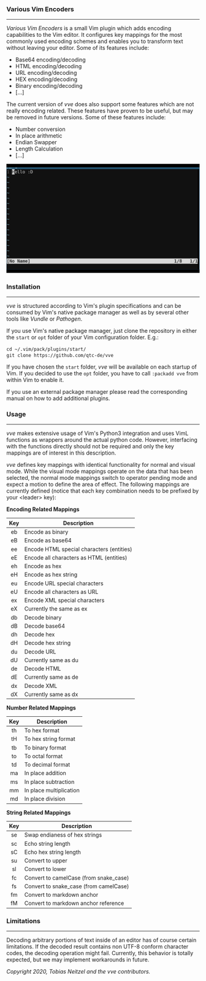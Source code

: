 ### Various Vim Encoders

----

*Various Vim Encoders* is a small Vim plugin which adds encoding capabilities to the Vim editor.
It configures key mappings for the most commonly used encoding schemes and enables you to transform
text without leaving your editor. Some of its features include:

* Base64 encoding/decoding
* HTML encoding/decoding
* URL encoding/decoding
* HEX encoding/decoding
* Binary encoding/decoding
* [...]

The current version of *vve* does also support some features which are not really encoding related.
These features have proven to be useful, but may be removed in future versions. Some of these
features include:

* Number conversion
* In place arithmetic
* Endian Swapper
* Length Calculation
* [...]

![vve-example](./resources/vve.gif)


### Installation 

----

*vve* is structured according to Vim's plugin specifications and can be consumed by Vim's native
package manager as well as by several other tools like *Vundle* or *Pathogen*. 

If you use Vim's native package manager, just clone the repository in either the ``start`` or ``opt``
folder of your Vim configuration folder. E.g.:

```
cd ~/.vim/pack/plugins/start/
git clone https://github.com/qtc-de/vve
```

If you have chosen the ``start`` folder, *vve* will be available on each startup of Vim. If you decided
to use the ``opt`` folder, you have to call ``:packadd vve`` from within Vim to enable it. 

If you use an external package manager please read the corresponding manual on how to add additional
plugins.


### Usage

-----

*vve* makes extensive usage of Vim's Python3 integration and uses VimL functions as wrappers around the
actual python code. However, interfacing with the functions directly should not be required and only the
key mappings are of interest in this description.

*vve* defines key mappings with identical functionality for normal and visual mode. While the visual mode
mappings operate on the data that has been selected, the normal mode mappings switch to operator pending
mode and expect a motion to define the area of effect. The following mappings are currently defined (notice
that each key combination needs to be prefixed by your \<leader\> key):

**Encoding Related Mappings**

| Key       |Description                                                  |
|:---------:|-------------------------------------------------------------|
| eb        |Encode as binary                                                |
| eB        |Encode as base64                                                |
| ee        |Encode HTML special characters (entities)                    |
| eE        |Encode all characters as HTML (entities)                     |
| eh        |Encode as hex                                                   |
| eH        |Encode as hex string                                            |
| eu        |Encode URL special characters                                |
| eU        |Encode all characters as URL                                 |
| ex        |Encode XML special characters                                |
| eX        |Currently the same as ex                                     |
| db        |Decode binary                                                |
| dB        |Decode base64                                                |
| dh        |Decode hex                                                   |
| dH        |Decode hex string                                            |
| du        |Decode URL                                                   |
| dU        |Currently same as du                                         |
| de        |Decode HTML                                                  |
| dE        |Currently same as de                                         |
| dx        |Decode XML                                                   |
| dX        |Currently same as dx                                         |


**Number Related Mappings**

| Key       |Description                                                  |
|:---------:|-------------------------------------------------------------|
| th        |To hex format                                                |
| tH        |To hex string format                                         |
| tb        |To binary format                                             |
| to        |To octal format                                              |
| td        |To decimal format                                            |
| ma        |In place addition                                            |
| ms        |In place subtraction                                         |
| mm        |In place multiplication                                      |
| md        |In place division                                            |


**String Related Mappings**

| Key       |Description                                                  |
|:---------:|-------------------------------------------------------------|
| se        |Swap endianess of hex strings                                |
| sc        |Echo string length                                           |
| sC        |Echo hex string length                                       |
| su        |Convert to upper                                             |
| sl        |Convert to lower                                             |
| fc        |Convert to camelCase (from snake_case)                       |
| fs        |Convert to snake_case (from camelCase)                       |
| fm        |Convert to markdown anchor                                   |
| fM        |Convert to markdown anchor reference                         |


### Limitations

----

Decoding arbitrary portions of text inside of an editor has of course certain limitations.
If the decoded result contains non UTF-8 conform character codes, the decoding operation
might fail. Currently, this behavior is totally expected, but we may implement workarounds
in future.



*Copyright 2020, Tobias Neitzel and the vve contributors.*
